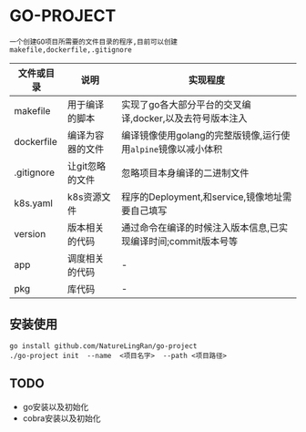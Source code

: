 # GO-PROJECT

    一个创建GO项目所需要的文件目录的程序,目前可以创建makefile,dockerfile,.gitignore

文件或目录|说明|实现程度
-|-|-
makefile  |用于编译的脚本  |实现了go各大部分平台的交叉编译,docker,以及去符号版本注入      |
dockerfile|编译为容器的文件 |编译镜像使用golang的完整版镜像,运行使用`alpine`镜像以减小体积|
.gitignore|让git忽略的文件 |忽略项目本身编译的二进制文件                              |
k8s.yaml  |k8s资源文件    |程序的Deployment,和service,镜像地址需要自己填写            |
version   |版本相关的代码  |通过命令在编译的时候注入版本信息,已实现编译时间;commit版本号等 |
app       |调度相关的代码  |-                                                     |
pkg       |库代码         |-                                                     |

## 安装使用

    go install github.com/NatureLingRan/go-project
    ./go-project init  --name  <项目名字>  --path <项目路径>

## TODO

* go安装以及初始化
* cobra安装以及初始化
